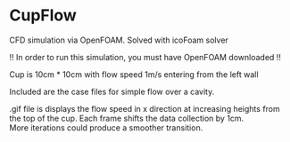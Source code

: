 # CupFlow #

CFD simulation via OpenFOAM. Solved with icoFoam solver 

!! In order to run this simulation, you must have OpenFOAM downloaded !!

Cup is 10cm * 10cm with flow speed 1m/s entering from the left wall
 
Included are the case files for simple flow over a cavity.
 
 .gif file is displays the flow speed in x direction at increasing heights from the top of the cup. 
Each frame shifts the data collection by 1cm.  
More iterations could produce a smoother transition. 
